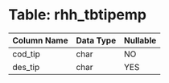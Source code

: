 # Table: rhh_tbtipemp

| Column Name | Data Type | Nullable |
|-------------|-----------|----------|
| cod_tip | char | NO |
| des_tip | char | YES |
